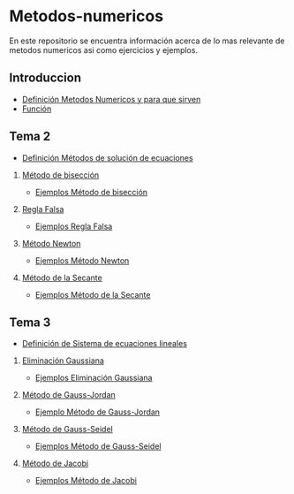 # Metodos-numericos
En este repositorio se encuentra información acerca de lo mas relevante de metodos numericos asi como ejercicios y ejemplos. 
## Introduccion
- [Definición Metodos Numericos y para que sirven](https://github.com/LuisOmarFlores6627/MetodosNumericosISC/blob/main/Que%20es%20Metodos%20Numericos%20y%20para%20que%20sirve)
- [Función](https://github.com/LuisOmarFlores6627/MetodosNumericosISC/blob/main/Que%20es%20una%20funcion) 

## Tema 2
- [Definición Métodos de solución de ecuaciones](https://github.com/LuisOmarFlores6627/MetodosNumericosISC/blob/main/Soluci%C3%B3n%20de%20ecuaciones) 
1. [Método de bisección](https://github.com/LuisOmarFlores6627/MetodosNumericosISC/blob/main/Bisecci%C3%B3n)  
      - [Ejemplos Método de bisección](https://github.com/LuisOmarFlores6627/MetodosNumericosISC/tree/main/Ejercicios%20M%C3%A9todo%20de%20bisecci%C3%B3n) 
      
2. [Regla Falsa](https://github.com/LuisOmarFlores6627/MetodosNumericosISC/blob/main/Regla%20Falsa)  
      - [Ejemplos Regla Falsa](https://github.com/LuisOmarFlores6627/MetodosNumericosISC/tree/main/Ejercicios%20de%20regla%20falsa) 
      
3. [Método Newton](https://github.com/LuisOmarFlores6627/MetodosNumericosISC/blob/main/M%C3%A9todo%20Newton)  
      - [Ejemplos Método Newton](https://github.com/LuisOmarFlores6627/MetodosNumericosISC/tree/main/Ejercicios%20M%C3%A9todo%20Newton) 
      
4. [Método de la Secante](https://github.com/LuisOmarFlores6627/MetodosNumericosISC/blob/main/M%C3%A9todo%20de%20la%20Secante)  
      - [Ejemplos Método de la Secante](https://github.com/LuisOmarFlores6627/MetodosNumericosISC/tree/main/Ejercicios%20M%C3%A9todo%20de%20la%20Secante) 
      

## Tema 3 
- [Definición de Sistema de ecuaciones lineales](https://github.com/LuisOmarFlores6627/MetodosNumericosISC/blob/main/Sistema%20de%20ecuaciones%20lineales) 
1. [Eliminación Gaussiana](https://github.com/LuisOmarFlores6627/MetodosNumericosISC/blob/main/Eliminaci%C3%B3n%20Gaussiana) 
      - [Ejemplos Eliminación Gaussiana](https://github.com/LuisOmarFlores6627/MetodosNumericosISC/tree/main/Ejercicios%20Eliminaci%C3%B3n%20Gaussiana) 
     
2. [Método de Gauss-Jordan](https://github.com/LuisOmarFlores6627/MetodosNumericosISC/blob/main/M%C3%A9todo%20de%20Gauss-Jordan) 
      - [Ejemplo Método de Gauss-Jordan](https://github.com/LuisOmarFlores6627/MetodosNumericosISC/tree/main/Ejercicios%20M%C3%A9todo%20de%20Gauss-Jordan) 
      
3. [Método de Gauss-Seidel](https://github.com/LuisOmarFlores6627/MetodosNumericosISC/blob/main/M%C3%A9todo%20de%20Gauss-Seidel) 
      - [Ejemplos Método de Gauss-Seidel](https://github.com/LuisOmarFlores6627/MetodosNumericosISC/tree/main/Ejemplos%20M%C3%A9todo%20de%20Gauss-Seidel)  
      
4. [Método de Jacobi](https://github.com/LuisOmarFlores6627/MetodosNumericosISC/blob/main/M%C3%A9todo%20de%20Jacobi) 
      - [Ejemplos Método de Jacobi]() 
     
